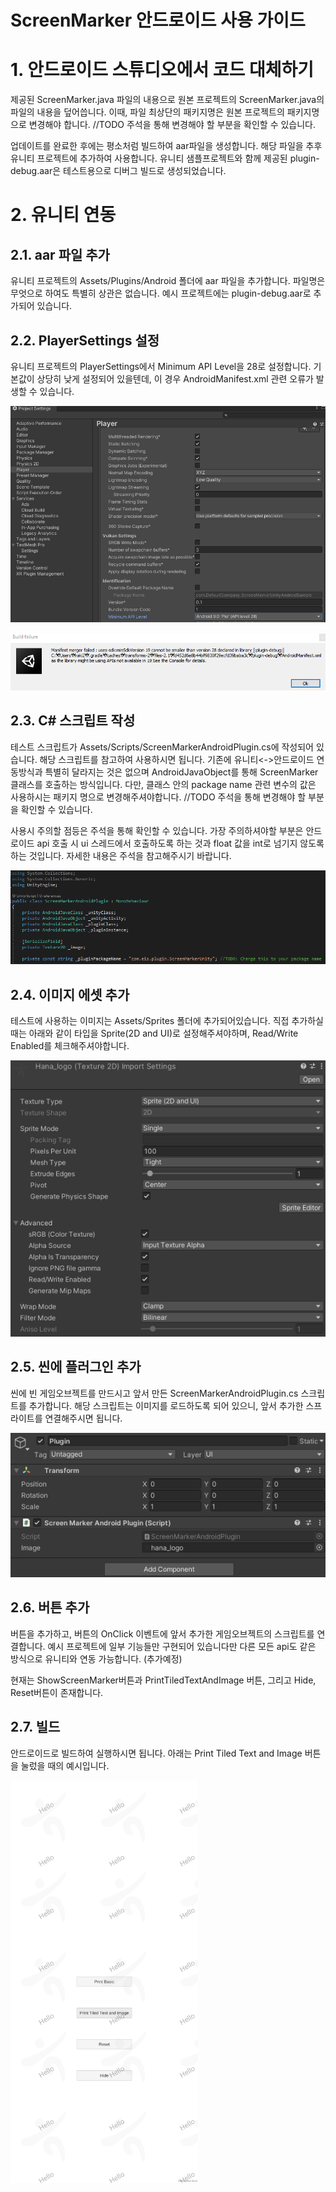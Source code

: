 ScreenMarker 안드로이드 사용 가이드
=============
# 1. 안드로이드 스튜디오에서 코드 대체하기
제공된 ScreenMarker.java 파일의 내용으로 원본 프로젝트의 ScreenMarker.java의 파일의 내용을 덮어씁니다. 이때, 파일 최상단의 패키지명은 원본 프로젝트의 패키지명으로 변경해야 합니다. //TODO 주석을 통해 변경해야 할 부분을 확인할 수 있습니다.

업데이트를 완료한 후에는 평소처럼 빌드하여 aar파일을 생성합니다. 해당 파일을 추후 유니티 프로젝트에 추가하여 사용합니다. 유니티 샘플프로젝트와 함께 제공된 plugin-debug.aar은 테스트용으로 디버그 빌드로 생성되었습니다.


# 2. 유니티 연동
## 2.1. aar 파일 추가
유니티 프로젝트의 Assets/Plugins/Android 폴더에 aar 파일을 추가합니다. 파일명은 무엇으로 하여도 특별히 상관은 없습니다. 예시 프로젝트에는 plugin-debug.aar로 추가되어 있습니다.

## 2.2. PlayerSettings 설정
유니티 프로젝트의 PlayerSettings에서 Minimum API Level을 28로 설정합니다.
기본값이 상당히 낮게 설정되어 있을텐데, 이 경우 AndroidManifest.xml 관련 오류가 발생할 수 있습니다.

![PlayerSettings](/Images/5_PlayerSetting.png)

![미변경시 발생하는 오류](/Images/4_Manifest%20Build%20Failure.png)


## 2.3. C# 스크립트 작성
테스트 스크립트가 Assets/Scripts/ScreenMarkerAndroidPlugin.cs에 작성되어 있습니다. 해당 스크립트를 참고하여 사용하시면 됩니다. 기존에 유니티<->안드로이드 연동방식과 특별히 달라지는 것은 없으며 AndroidJavaObject를 통해 ScreenMarker 클래스를 호출하는 방식입니다. 다만, 클래스 안의 package name 관련 변수의 값은 사용하시는 패키지 명으로 변경해주셔야합니다. //TODO 주석을 통해 변경해야 할 부분을 확인할 수 있습니다.

사용시 주의할 점등은 주석을 통해 확인할 수 있습니다. 가장 주의하셔야할 부분은
안드로이드 api 호출 시 ui 스레드에서 호출하도록 하는 것과 float 값을 int로 넘기지 않도록 하는 것입니다. 자세한 내용은 주석을 참고해주시기 바랍니다.

![패키지 변수 명 변경](/Images/1_Android%20Plugin%20PackageName.png)

## 2.4. 이미지 에셋 추가
테스트에 사용하는 이미지는 Assets/Sprites 폴더에 추가되어있습니다. 직접 추가하실때는 아래와 같이 타입을 Sprite(2D and UI)로 설정해주셔야하며, Read/Write Enabled를 체크해주셔야합니다.

![이미지 에셋 설정](/Images/0_Unity%20Image%20Setting.png)

## 2.5. 씬에 플러그인 추가
씬에 빈 게임오브젝트를 만드시고 앞서 만든 ScreenMarkerAndroidPlugin.cs 스크립트를 추가합니다. 해당 스크립트는 이미지를 로드하도록 되어 있으니, 앞서 추가한 스프라이트를 연결해주시면 됩니다.

![게임오브젝트 추가](/Images/3_Plugin%20Gameobject.png "게임오브젝트 추가")

## 2.6. 버튼 추가
버튼을 추가하고, 버튼의 OnClick 이벤트에 앞서 추가한 게임오브젝트의 스크립트를 연결합니다. 예시 프로젝트에 일부 기능들만 구현되어 있습니다만 다른 모든 api도 같은 방식으로 유니티와 연동 가능합니다. (추가예정)

현재는 ShowScreenMarker버튼과 PrintTiledTextAndImage 버튼, 그리고 Hide, Reset버튼이 존재합니다.

## 2.7. 빌드
안드로이드로 빌드하여 실행하시면 됩니다. 아래는 Print Tiled Text and Image 버튼을 눌렀을 때의 예시입니다.

<img src="Images/2. PrintTile Example.jpg" width="300px">